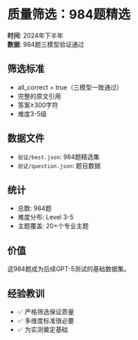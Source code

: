 # 质量筛选：984题精选

**时间**: 2024年下半年  
**数据**: 984题三模型验证通过  

## 筛选标准
- all_correct = true（三模型一致通过）
- 完整的原文引用
- 答案≥300字符
- 难度3-5级

## 数据文件
- `验证/best.json`: 984题精选集
- `验证/question.json`: 题目数据

## 统计
- 总数: 984题
- 难度分布: Level 3-5
- 主题覆盖: 20+个专业主题

## 价值
这984题成为后续GPT-5测试的基础数据集。

## 经验教训
- ✅ 严格筛选保证质量
- ✅ 多维度标准很必要
- ✅ 为实测奠定基础
